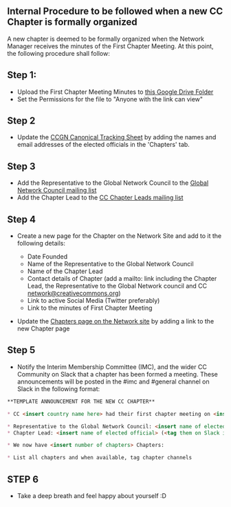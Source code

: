 ## Internal Procedure to be followed when a new CC Chapter is formally organized

A new chapter is deemed to be formally organized when the Network Manager receives the minutes of the First Chapter Meeting.
At this point, the following procedure shall follow:

## Step 1:

* Upload the First Chapter Meeting Minutes to [this Google Drive Folder](https://drive.google.com/open?id=1IY3JM7p2XL7CZ5H5jeo1AQ5ulrYZtmww)
* Set the Permissions for the file to "Anyone with the link can view"

## Step 2

* Update the [CCGN Canonical Tracking Sheet](https://docs.google.com/spreadsheets/d/1TVska58E8G21ejjQwo8KxWAF10p90c-AIfQQsgM8ewg/edit?usp=sharing) by adding the names and email addresses of the elected officials in the 'Chapters' tab.

## Step 3

* Add the Representative to the Global Network Council to the [Global Network Council mailing list](https://groups.google.com/a/creativecommons.org/forum/#!forum/global-network-council)
* Add the Chapter Lead to the [CC Chapter Leads mailing list](https://groups.google.com/a/creativecommons.org/forum/#!forum/cc-chapter-leads)

## Step 4

* Create a new page for the Chapter on the Network Site and add to it the following details:
	* Date Founded
	* Name of the Representative to the Global Network Council
	* Name of the Chapter Lead
	* Contact details of Chapter (add a mailto: link including the Chapter Lead, the Representative to the Global Network 		council and CC network@creativecommons.org)
	* Link to active Social Media (Twitter preferably)
	* Link to the minutes of First Chapter Meeting
	
* Update the [Chapters page on the Network site](https://network.creativecommons.org/chapters/) by adding a link to the new Chapter page

## Step 5

* Notify the Interim Membership Committee (IMC), and the wider CC Community on Slack that a chapter has been formed a meeting. These announcements will be posted in the #imc and #general channel on Slack in the following format:

```markdown
**TEMPLATE ANNOUNCEMENT FOR THE NEW CC CHAPTER**

* CC <insert country name here> had their first chapter meeting on <insert date here> and elected the following officials:

* Representative to the Global Network Council: <insert name of elected official> (<tag them on Slack if they're there>)
* Chapter Lead: <insert name of elected official> (<tag them on Slack if they're there>)

* We now have <insert number of chapters> Chapters:

* List all chapters and when available, tag chapter channels
```

## STEP 6

* Take a deep breath and feel happy about yourself :D
